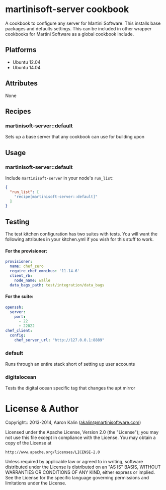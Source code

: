 # martinisoft-server cookbook

A cookbook to configure any server for Martini Software. This installs base
packages and defaults settings. This can be included in other wrapper cookbooks
for Martini Software as a global cookbook include.

## Platforms

* Ubuntu 12.04
* Ubuntu 14.04

## Attributes

None

## Recipes

### martinisoft-server::default

Sets up a base server that any cookbook can use for building upon

## Usage

### martinisoft-server::default

Include `martinisoft-server` in your node's `run_list`:

```json
{
  "run_list": [
    "recipe[martinisoft-server::default]"
  ]
}
```

## Testing

The test kitchen configuration has two suites with tests. You will want the
following attributes in your kitchen.yml if you wish for this stuff to work.

#### For the provisioner:

```yaml
provisioner:
  name: chef_zero
  require_chef_omnibus: '11.14.6'
  client_rb:
    node_name: walle
  data_bags_path: test/integration/data_bags
```

#### For the suite:

```yaml
openssh:
  server:
    port:
      - 22
      - 22022
chef_client:
  config:
    chef_server_url: "http://127.0.0.1:8889"
```

### default

Runs through an entire stack short of setting up user accounts

### digitalocean

Tests the digital ocean specific tag that changes the apt mirror

# License & Author

Copyright:: 2013-2014, Aaron Kalin (<akalin@martinisoftware.com>)

Licensed under the Apache License, Version 2.0 (the "License");
you may not use this file except in compliance with the License.
You may obtain a copy of the License at

    http://www.apache.org/licenses/LICENSE-2.0

Unless required by applicable law or agreed to in writing, software
distributed under the License is distributed on an "AS IS" BASIS,
WITHOUT WARRANTIES OR CONDITIONS OF ANY KIND, either express or implied.
See the License for the specific language governing permissions and
limitations under the License.

